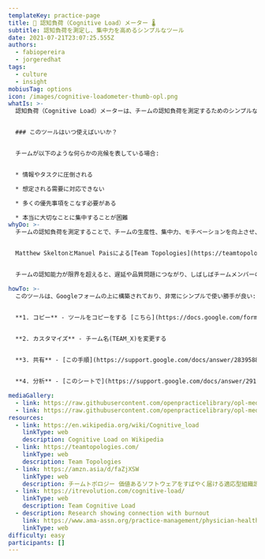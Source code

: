 ```yaml
---
templateKey: practice-page
title: 🧠 認知負荷（Cognitive Load）メーター 🌡
subtitle: 認知負荷を測定し、集中力を高めるシンプルなツール
date: 2021-07-21T23:07:25.555Z
authors:
  - fabiopereira
  - jorgeredhat
tags:
  - culture
  - insight
mobiusTag: options
icon: /images/cognitive-loadometer-thumb-opl.png
whatIs: >-
  認知負荷（Cognitive Load）メーターは、チームの認知負荷を測定するためのシンプルなツールです。認知心理学において、認知負荷とは、ジョン・スウェラーが「認知負荷理論（Cognitive Load Theory）」という本の中で言及しているように、作業記憶（working memory）の使用量、または作業記憶で使われている心的活動の総量のことを指します。


  ### このツールはいつ使えばいいか？


  チームが以下のような何らかの兆候を表している場合:


  * 情報やタスクに圧倒される

  * 想定される需要に対応できない

  * 多くの優先事項をこなす必要がある

  * 本当に大切なことに集中することが困難
whyDo: >-
  チームの認知負荷を測定することで、チームの生産性、集中力、モチベーションを向上させ、燃え尽き症候群のリスクを軽減することもできます。


  Matthew SkeltonとManuel Paisによる[Team Topologies](https://teamtopologies.com/)理論では、チームの重要な要素として、チーム認知負荷(Team Cognitive Load)に言及しています。SkeltonとPaisによれば、「認知的負荷について語るとき、どんな人でも、ある瞬間に脳内に保持できる情報量に限界があることを理解するのは簡単だが、同じことが、チーム全員の認知のキャパシティを単純に足し合わせることで、1つのチームにも起こるうる。」 また、「あるチームに責務を割り当てるとき、認知負荷について議論することはほとんどない。おそらく、利用可能な能力と認知的負荷の両方を定量化するのが難しいからだろう」とも述べています。[Pain Scale](https://en.wikipedia.org/wiki/Pain_scale)のような他の主観的尺度にインスパイアされて、[Fabio Pereira](http://fabiopereira.me/) と [Jorge Galdino](https://www.linkedin.com/in/jorgegaldino/) は、このツールで使用する主観的認知負荷尺度を作成しました。


  チームの認知能力が限界を超えると、遅延や品質問題につながり、しばしばチームメンバーのモチベーションが低下します。また、認知的作業負荷が高い人は、燃え尽き症候群の割合が高くなることが[研究により](https://www.ama-assn.org/practice-management/physician-health/4-approaches-cut-physicians-mental-workload-and-burnout)わかっています。

howTo: >-
  このツールは、Googleフォームの上に構築されており、非常にシンプルで使い勝手が良い:


  **1. コピー** - ツールをコピーをする [こちら](https://docs.google.com/forms/d/1JS-aJ3X7rfttWP-Jw_JXNXg0xqIJpUANKRHcrwSaJmo/copy)
  

  **2. カスタマイズ** - チーム名(TEAM_X)を変更する


  **3. 共有** - [この手順](https://support.google.com/docs/answer/2839588?hl=ja)でチームに送信する


  **4. 分析** - [このシートで](https://support.google.com/docs/answer/2917686?hl=ja)チームの反応を分析することができるようになる

mediaGallery:
  - link: https://raw.githubusercontent.com/openpracticelibrary/opl-media/master/cogload2.png
  - link: https://raw.githubusercontent.com/openpracticelibrary/opl-media/master/cogload1.png
resources:
  - link: https://en.wikipedia.org/wiki/Cognitive_load
    linkType: web
    description: Cognitive Load on Wikipedia
  - link: https://teamtopologies.com/
    linkType: web
    description: Team Topologies
  - link: https://amzn.asia/d/faZjXSW
    linkType: web
    description: チームトポロジー 価値あるソフトウェアをすばやく届ける適応型組織設計
  - link: https://itrevolution.com/cognitive-load/
    linkType: web
    description: Team Cognitive Load
  - description: Research showing connection with burnout
    link: https://www.ama-assn.org/practice-management/physician-health/4-approaches-cut-physicians-mental-workload-and-burnout
    linkType: web
difficulty: easy
participants: []
---
```

